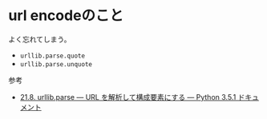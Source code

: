 # url encodeのこと

よく忘れてしまう。

- `urllib.parse.quote`
- `urllib.parse.unquote`

参考

- [21.8. urllib.parse — URL を解析して構成要素にする — Python 3.5.1 ドキュメント](http://docs.python.jp/3/library/urllib.parse.html)
